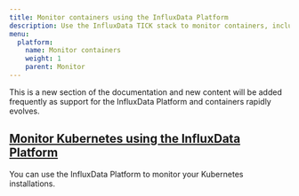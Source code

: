 ```yaml
---
title: Monitor containers using the InfluxData Platform
description: Use the InfluxData TICK stack to monitor containers, including Kubernetes and Docker
menu:
  platform:
    name: Monitor containers
    weight: 1
    parent: Monitor
---
```


This is a new section of the documentation and new content will be added frequently
as support for the InfluxData Platform and containers rapidly evolves.

## [Monitor Kubernetes using the InfluxData Platform](/platform/monitoring/containers/kubernetes/)

You can use the InfluxData Platform to monitor your Kubernetes installations. 

